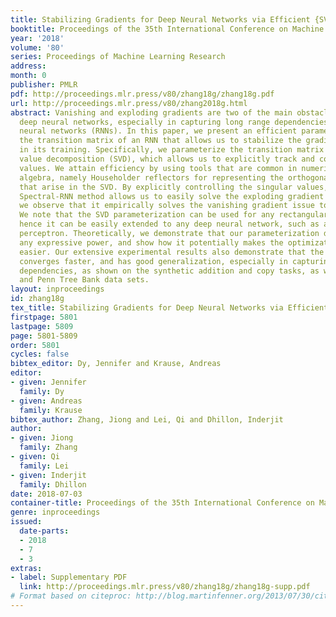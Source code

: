 ```yaml
---
title: Stabilizing Gradients for Deep Neural Networks via Efficient {SVD} Parameterization
booktitle: Proceedings of the 35th International Conference on Machine Learning
year: '2018'
volume: '80'
series: Proceedings of Machine Learning Research
address: 
month: 0
publisher: PMLR
pdf: http://proceedings.mlr.press/v80/zhang18g/zhang18g.pdf
url: http://proceedings.mlr.press/v80/zhang2018g.html
abstract: Vanishing and exploding gradients are two of the main obstacles in training
  deep neural networks, especially in capturing long range dependencies in recurrent
  neural networks (RNNs). In this paper, we present an efficient parametrization of
  the transition matrix of an RNN that allows us to stabilize the gradients that arise
  in its training. Specifically, we parameterize the transition matrix by its singular
  value decomposition (SVD), which allows us to explicitly track and control its singular
  values. We attain efficiency by using tools that are common in numerical linear
  algebra, namely Householder reflectors for representing the orthogonal matrices
  that arise in the SVD. By explicitly controlling the singular values, our proposed
  Spectral-RNN method allows us to easily solve the exploding gradient problem and
  we observe that it empirically solves the vanishing gradient issue to a large extent.
  We note that the SVD parameterization can be used for any rectangular weight matrix,
  hence it can be easily extended to any deep neural network, such as a multi-layer
  perceptron. Theoretically, we demonstrate that our parameterization does not lose
  any expressive power, and show how it potentially makes the optimization process
  easier. Our extensive experimental results also demonstrate that the proposed framework
  converges faster, and has good generalization, especially in capturing long range
  dependencies, as shown on the synthetic addition and copy tasks, as well as on MNIST
  and Penn Tree Bank data sets.
layout: inproceedings
id: zhang18g
tex_title: Stabilizing Gradients for Deep Neural Networks via Efficient {SVD} Parameterization
firstpage: 5801
lastpage: 5809
page: 5801-5809
order: 5801
cycles: false
bibtex_editor: Dy, Jennifer and Krause, Andreas
editor:
- given: Jennifer
  family: Dy
- given: Andreas
  family: Krause
bibtex_author: Zhang, Jiong and Lei, Qi and Dhillon, Inderjit
author:
- given: Jiong
  family: Zhang
- given: Qi
  family: Lei
- given: Inderjit
  family: Dhillon
date: 2018-07-03
container-title: Proceedings of the 35th International Conference on Machine Learning
genre: inproceedings
issued:
  date-parts:
  - 2018
  - 7
  - 3
extras:
- label: Supplementary PDF
  link: http://proceedings.mlr.press/v80/zhang18g/zhang18g-supp.pdf
# Format based on citeproc: http://blog.martinfenner.org/2013/07/30/citeproc-yaml-for-bibliographies/
---
```

